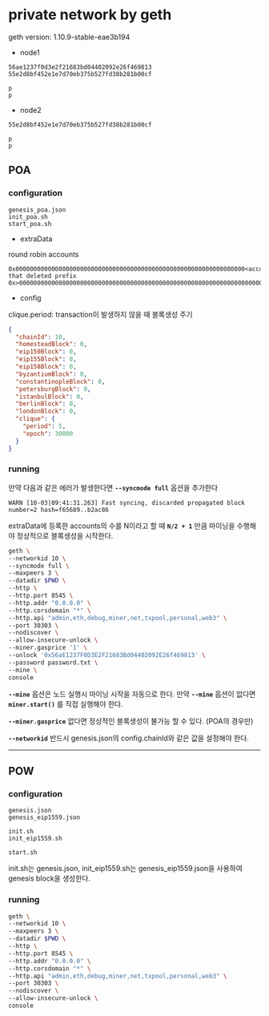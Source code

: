 # private network by geth

geth version: 1.10.9-stable-eae3b194

* node1

```
56ae1237f0d3e2f21683bd04402092e26f469813
55e2d8bf452e1e7d70eb375b527fd38b281b00cf
```

```
p
p
```

* node2

```
55e2d8bf452e1e7d70eb375b527fd38b281b00cf
```

```
p
p
```

## POA

### configuration

```
genesis_poa.json
init_poa.sh
start_poa.sh
```

* extraData

round robin accounts

```
0x0000000000000000000000000000000000000000000000000000000000000000<accounts that deleted prefix 0x>0000000000000000000000000000000000000000000000000000000000000000000000000000000000000000000000000000000000000000000000000000000000
```

* config

clique.period: transaction이 발생하지 않을 때 블록생성 주기

```json
{
  "chainId": 10,
  "homesteadBlock": 0,
  "eip150Block": 0,
  "eip155Block": 0,
  "eip158Block": 0,
  "byzantiumBlock": 0,
  "constantinopleBlock": 0,
  "petersburgBlock": 0,
  "istanbulBlock": 0,
  "berlinBlock": 0,
  "londonBlock": 0,
  "clique": {
    "period": 5,
    "epoch": 30000
  }
}
```

### running

만약 다음과 같은 에러가 발생한다면 **`--syncmode full`** 옵션을 추가한다

```
WARN [10-03|09:41:31.263] Fast syncing, discarded propagated block number=2 hash=f65689..b2ac86
```

extraData에 등록한 accounts의 수를 N이라고 할 때 **`N/2 + 1`** 만큼 마이닝을 수행해야 정상적으로 블록생성을 시작한다.

```bash
geth \
--networkid 10 \
--syncmode full \
--maxpeers 3 \
--datadir $PWD \
--http \
--http.port 8545 \
--http.addr "0.0.0.0" \
--http.corsdomain "*" \
--http.api "admin,eth,debug,miner,net,txpool,personal,web3" \
--port 30303 \
--nodiscover \
--allow-insecure-unlock \
--miner.gasprice '1' \
--unlock '0x56aE1237F0D3E2F21683Bd04402092E26f469813' \
--password password.txt \
--mine \
console
```

**`--mine`** 옵션은 노드 실행시 마이닝 시작을 자동으로 한다. 만약 **`--mine`** 옵션이 없다면 **`miner.start()`** 를 직접 실행해야 한다.

**`--miner.gasprice`** 없다면 정상적인 블록생성이 불가능 할 수 있다. (POA의 경우만)

**`--networkid`** 반드시 genesis.json의 config.chainId와 같은 값을 설정해야 한다. 

---

## POW

### configuration

```
genesis.json
genesis_eip1559.json

init.sh
init_eip1559.sh

start.sh
```

init.sh는 genesis.json, init_eip1559.sh는 genesis_eip1559.json을 사용하여 genesis block을 생성한다.

### running

```bash
geth \
--networkid 10 \
--maxpeers 3 \
--datadir $PWD \
--http \
--http.port 8545 \
--http.addr "0.0.0.0" \
--http.corsdomain "*" \
--http.api "admin,eth,debug,miner,net,txpool,personal,web3" \
--port 30303 \
--nodiscover \
--allow-insecure-unlock \
console
```